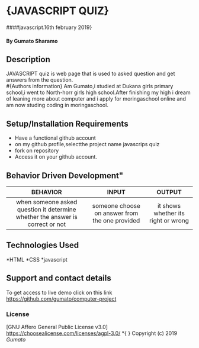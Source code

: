 # {JAVASCRIPT QUIZ}
####javascript.16th february 2019}
#### By **Gumato Sharamo**
## Description
JAVASCRIPT quiz is web page that is used to asked question and get answers from the question.          
#{Authors information}
 Am Gumato,i studied at Dukana girls primary school,i went to North-horr girls high school.After finishing my high i dream of leaning more about computer and i apply for moringaschool online and am now studing coding in moringaschool.
## Setup/Installation Requirements
* Have a functional github account
* on my github profile,selectthe project name javascrips quiz
* fork on repository
* Access it on your github account.
## Behavior Driven Development"
| BEHAVIOR     | INPUT    | OUTPUT  |
| :-------------: | :-------------: | :-------------: |
| when someone asked question it determine whether the answer is correct or not      | someone choose on answer from the one provided      | it shows whether its right or wrong|              
## Technologies Used
*HTML
*CSS
*javascript
## Support and contact details
To get access to live demo click on this link https://github.com/gumato/computer-project
### License
[GNU Affero General Public License v3.0] https://choosealicense.com/licenses/agpl-3.0/
*{ }
Copyright (c) 2019  *Gumato*
